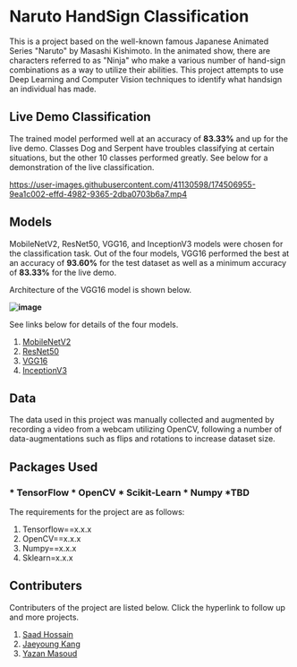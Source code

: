 # Naruto HandSign Classification

This is a project based on the well-known famous Japanese Animated Series "Naruto" by Masashi Kishimoto. In the animated show, there are characters referred to as "Ninja" who make a various number of hand-sign combinations as a way to utilize their abilities. This project attempts to use Deep Learning and Computer Vision techniques to identify what handsign an individual has made. 


## Live Demo Classification

The trained model performed well at an accuracy of **83.33%** and up for the live demo. Classes Dog and Serpent have troubles classifying at certain situations, but the other 10 classes performed greatly. See below for a demonstration of the live classification.

https://user-images.githubusercontent.com/41130598/174506955-9ea1c002-effd-4982-9365-2dba0703b6a7.mp4


## Models

MobileNetV2, ResNet50, VGG16, and InceptionV3 models were chosen for the classification task. Out of the four models, VGG16 performed the best at an accuracy of **93.60%** for the test dataset as well as a minimum accuracy of **83.33%** for the live demo.

Architecture of the VGG16 model is shown below.

**![image](https://user-images.githubusercontent.com/74623611/174507226-39e2be13-ff11-4697-b0c2-f2b2a9123474.png)**

See links below for details of the four models.
1. [MobileNetV2](https://keras.io/api/applications/mobilenet/)
2. [ResNet50](https://www.tensorflow.org/api_docs/python/tf/keras/applications/resnet50/ResNet50)
3. [VGG16](https://keras.io/api/applications/vgg/)
4. [InceptionV3](https://keras.io/api/applications/inceptionv3/)

## Data

The data used in this project was manually collected and augmented by recording a video from a webcam utilizing OpenCV, following a number of data-augmentations such as flips and rotations to increase dataset size.


## Packages Used
### * TensorFlow * OpenCV * Scikit-Learn * Numpy *TBD
The requirements for the project are as follows: <br>
1. Tensorflow==x.x.x
2. OpenCV==x.x.x
3. Numpy==x.x.x
4. Sklearn=x.x.x

## Contributers

Contributers of the project are listed below. Click the hyperlink to follow up and more projects.

1. [Saad Hossain](https://github.com/sdhossain)
2. [Jaeyoung Kang](https://github.com/j97kang)
3. [Yazan Masoud](https://github.com/yaxan)
